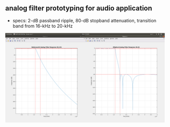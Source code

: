 ## analog filter prototyping for audio application

- specs: 2-dB passband ripple, 80-dB stopband attenuation, transition band from 16-kHz to 20-kHz

![elliptical is much lower order](filt_compare_0.png)
